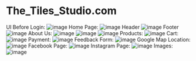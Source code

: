 # The_Tiles_Studio.com
UI Before Login:
![image](https://github.com/rutujadpawar/Tiles-Studio/assets/122771999/d821dc87-2d3b-4265-a548-003262625b60)
Home Page:
![image](https://github.com/rutujadpawar/Tiles-Studio/assets/122771999/b803ba88-9a9d-4350-991a-d00cb2f7c8c9)
Header
![image](https://github.com/rutujadpawar/Tiles-Studio/assets/122771999/8031bcff-77e6-4ca4-abb9-f63c1444086d)
Footer
![image](https://github.com/rutujadpawar/Tiles-Studio/assets/122771999/7456aa78-dd89-4942-b941-70e7c866117d)
About Us:
![image](https://github.com/rutujadpawar/Tiles-Studio/assets/122771999/5151b40b-7a30-424b-a20f-00180607b912)
![image](https://github.com/rutujadpawar/Tiles-Studio/assets/122771999/6d5ffdfb-74f7-4565-bb56-c15175e48b58)
![image](https://github.com/rutujadpawar/Tiles-Studio/assets/122771999/f54c6f89-0639-4d94-aa79-89e2e57794c1)
Products:
![image](https://github.com/rutujadpawar/Tiles-Studio/assets/122771999/77c7c657-5cfa-42ba-b3d6-4ab5eefe8941)
Cart:
![image](https://github.com/rutujadpawar/Tiles-Studio/assets/122771999/7c02e50b-bf7e-4d27-acd5-ff33f2ba379e)
Payment:
![image](https://github.com/rutujadpawar/Tiles-Studio/assets/122771999/ad62aca3-4754-4cdb-8842-c3f04c204074)
Feedback Form:
![image](https://github.com/rutujadpawar/Tiles-Studio/assets/122771999/b1190ee0-6e13-40d1-ae98-47f80fba72f1)
Google Map Location:
![image](https://github.com/rutujadpawar/Tiles-Studio/assets/122771999/3887761a-e8e8-4645-afa2-f0a721c7cf58)
Facebook Page:
![image](https://github.com/rutujadpawar/Tiles-Studio/assets/122771999/5737e937-234a-458f-a81b-324e8ecb83ac)
Instagram Page:
![image](https://github.com/rutujadpawar/Tiles-Studio/assets/122771999/e5184128-2182-409c-8e31-86aead5ec83a)
Images:
![image](https://github.com/rutujadpawar/Tiles-Studio/assets/122771999/c6e87bfc-ca34-4d51-b3ef-0e667e038366)


